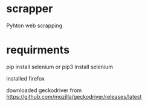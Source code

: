 # scrapper
Pyhton web scrapping



# requirments
pip install selenium
or pip3 install selenium

installed firefox

downloaded geckodriver from https://github.com/mozilla/geckodriver/releases/latest